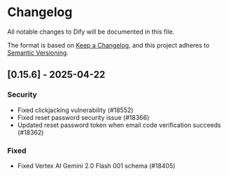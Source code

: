 # Changelog

All notable changes to Dify will be documented in this file.

The format is based on [Keep a Changelog](https://keepachangelog.com/en/1.0.0/),
and this project adheres to [Semantic Versioning](https://semver.org/spec/v2.0.0.html).

## [0.15.6] - 2025-04-22

### Security

- Fixed clickjacking vulnerability (#18552)
- Fixed reset password security issue (#18366)
- Updated reset password token when email code verification succeeds (#18362)

### Fixed

- Fixed Vertex AI Gemini 2.0 Flash 001 schema (#18405)
